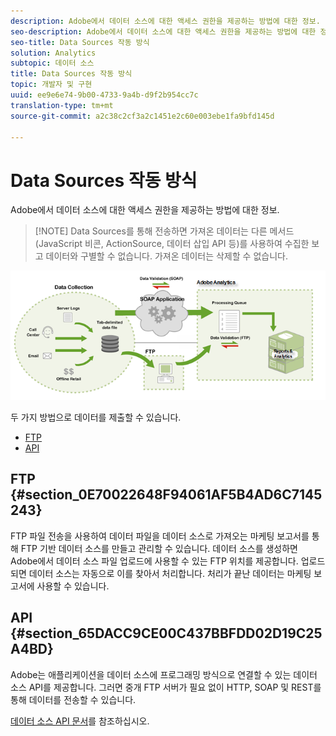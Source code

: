 ```yaml
---
description: Adobe에서 데이터 소스에 대한 액세스 권한을 제공하는 방법에 대한 정보.
seo-description: Adobe에서 데이터 소스에 대한 액세스 권한을 제공하는 방법에 대한 정보.
seo-title: Data Sources 작동 방식
solution: Analytics
subtopic: 데이터 소스
title: Data Sources 작동 방식
topic: 개발자 및 구현
uuid: ee9e6e74-9b00-4733-9a4b-d9f2b954cc7c
translation-type: tm+mt
source-git-commit: a2c38c2cf3a2c1451e2c60e003ebe1fa9bfd145d

---
```



# Data Sources 작동 방식

Adobe에서 데이터 소스에 대한 액세스 권한을 제공하는 방법에 대한 정보.

> [!NOTE] Data Sources를 통해 전송하면 가져온 데이터는 다른 메서드(JavaScript 비콘, ActionSource, 데이터 삽입 API 등)를 사용하여 수집한 보고 데이터와 구별할 수 없습니다. 가져온 데이터는 삭제할 수 없습니다.

![](assets/data_sources_overview.png)

두 가지 방법으로 데이터를 제출할 수 있습니다.

* [FTP](../../import/c-data-sources/datasrc-how-data-sources-works.md#section_0E70022648F94061AF5B4AD6C7145243)
* [API](../../import/c-data-sources/datasrc-how-data-sources-works.md#section_65DACC9CE00C437BBFDD02D19C25A4BD)

## FTP {#section_0E70022648F94061AF5B4AD6C7145243}

FTP 파일 전송을 사용하여 데이터 파일을 데이터 소스로 가져오는 마케팅 보고서를 통해 FTP 기반 데이터 소스를 만들고 관리할 수 있습니다. 데이터 소스를 생성하면 Adobe에서 데이터 소스 파일 업로드에 사용할 수 있는 FTP 위치를 제공합니다. 업로드되면 데이터 소스는 자동으로 이를 찾아서 처리합니다. 처리가 끝난 데이터는 마케팅 보고서에 사용할 수 있습니다.

## API {#section_65DACC9CE00C437BBFDD02D19C25A4BD}

Adobe는 애플리케이션을 데이터 소스에 프로그래밍 방식으로 연결할 수 있는 데이터 소스 API를 제공합니다. 그러면 중개 FTP 서버가 필요 없이 HTTP, SOAP 및 REST를 통해 데이터를 전송할 수 있습니다. 

[데이터 소스 API 문서](https://marketing.adobe.com/developer/documentation/data-sources/c-data-sources-api)를 참조하십시오.
